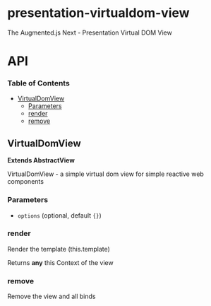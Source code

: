 # presentation-virtualdom-view

The Augmented.js Next - Presentation Virtual DOM View

# API

<!-- Generated by documentation.js. Update this documentation by updating the source code. -->

### Table of Contents

-   [VirtualDomView](#virtualdomview)
    -   [Parameters](#parameters)
    -   [render](#render)
    -   [remove](#remove)

## VirtualDomView

**Extends AbstractView**

VirtualDomView - a simple virtual dom view for simple reactive web components

### Parameters

-   `options`   (optional, default `{}`)

### render

Render the template (this.template)

Returns **any** this Context of the view

### remove

Remove the view and all binds

